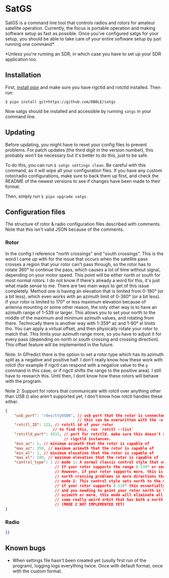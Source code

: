 # SatGS

SatGS is a command line tool that controls radios and rotors for amateur satellite operation. Currently, the focus is portable operation and making software setup as fast as possible. Once you've configured satgs for your setup, you should be able to take care of your entire software setup by just running one command*.

*Unless you're running an SDR, in which case you have to set up your SDR application too.

## Installation

First, [install pipx](https://pipx.pypa.io/latest/installation/) and make sure you have rigctld and rotctld installed. Then run:

`$ pipx install git+https://github.com/DB8LE/satgs`

Now satgs should be installed and accessible by running `satgs` in your command line.

## Updating

Before updating, you might have to reset your config files to prevent problems. For patch updates (the third digit in the version number), this probably won't be necessary but it's better to do this, just to be safe.

To do this, you can run `$ satgs settings clean`. Be careful with this command, as it will wipe all your configuration files. If you have any custom rotor/radio configurations, make sure to back them up first, and check the README of the newest versions to see if changes have been made to their format.

Then, simply run `$ pipx upgrade satgs`.

## Configuration files

The structure of rotor & radio configuration files described with comments. Note that this isn't valid JSON because of the comments.

### Rotor

In the config I reference "north crossings" and "south crossings". This is the word I came up with for the issue that occurs when the satellite pass crosses a region that your rotor can't pass through, so the rotor has to rotate 360° to continue the pass, which causes a lot of time without signal, depending on your motor speed. This point will be either north or south for most normal rotors. I do not know if there's already a word for this, it's just what made sense to me. There are two main ways to get of this issue completely. Method one is having an elevation that is limited from 0-180° (or a bit less), which even works with an azimuth limit of 0-360° (or a bit less). If your rotor is limited to 170° or less maximum elevation because of antenna mounting or some other reason, the only other way is to have an azimuth range of 1-539 or larger. This allows you to set your north to the middle of the maximum and minimum azimuth values, and rotating from there. Technically there is another way with 1-359° az and 1-90° el limits tho. You can apply a virtual offset, and then physically rotate your rotor to match that. This limits your azimuth range more, so you have to adjust it for every pass (depending on north or south crossing and crossing direction). This offset feature will be implemented in the future.

Note: In GPredict there is the option to set a rotor type which has its azimuth split as a negative and positive half. I don't really know how these work with rotctl (for example if rigctl can respond with a negative value to the `p` command in this case, or if rigctl shifts the range to the positive area). I still have to research this. Until then, I dont know how these rotors will behave with the program.

Note 2: Support for rotors that communicate with rotctl over anything other than USB () also aren't supported yet, I don't know how rotctl handles these either.

```json
{
    "usb_port": "/dev/ttyUSB0", // usb port that the rotor is connected to
                                // this can be overwritten with the -u or --usb command line argument
    "rotctl_ID": 123, // rotctl id of your rotor
                     // to find this, run `rotctl --list`
    "rotctld_port": 4533, // port for rotctld. make sure this doesn't share a port with any
                          // rigctld instances.
    "min_az": 1, // minimum azimuth that the rotor is capable of
    "max_az": 359, // maximum azimuth that the rotor is capable of
    "min_el": 2, // minimum elevation that the rotor is capable of
    "max_el": 180, // maximum elevation that the rotor is capable of
    "control_type": 1 // mode 1: A normal classic control style that sets 0° to north. 
                      // If your rotor supports the range 0-539° or smaller, you will probably want to use this.
                      // However, if your rotor supports more, this is the wrong choice, as you could potenitally be eliminating
                      // north crossing problems in more directions than just one with the other mode.
                      // mode 2: This control style sets north to the middle of your max and min azimuth.
                      // if your rotor supports 0-539° this essentially only has the effect of inverting your crossing issue point, 
                      // and you needing to point your rotor north in the opposite direction. If your rotor supports up to 540° of 
                      // azimuth or more, this mode will eliminate all south or north crossing problems. Unless you're tracking 
                      // some really weird orbit that has both a north and south crossing.
                      // (MODE 2 NOT IMPLEMENTED YET)
}
```

### Radio

```json
{}
```

## Known bugs

- When settings file hasn't been created yet (usully first run of the program), logging logs everything twice. Once with default format, once with the custom format.
